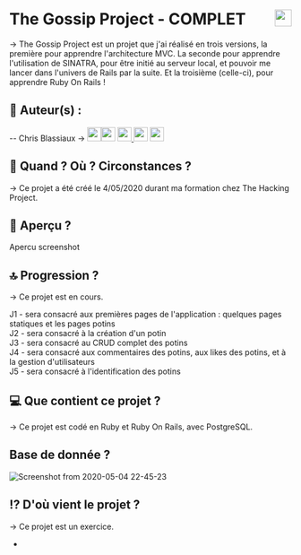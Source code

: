 # The Gossip Project - COMPLET <img src="https://raw.githubusercontent.com/matiassingers/awesome-readme/master/icon.png" width="30px" style="float: right">


→ The Gossip Project est un projet que j'ai réalisé en trois versions, la première pour apprendre l'architecture MVC. La seconde pour apprendre l'utilisation de SINATRA, pour être initié au serveur local, et pouvoir me lancer dans l'univers de Rails par la suite. Et la troisième (celle-ci), pour apprendre Ruby On Rails !  

## 👤  Auteur(s) : 

-- Chris Blassiaux → 
[<img src="http://pngimg.com/uploads/github/github_PNG40.png" width="25" >](https://github.com/ChrisBlassiaux )[<img src="https://user-images.githubusercontent.com/59894954/79057092-9281bc00-7c5d-11ea-9392-783b52f9dae4.png" width="25" >](https://chrisb.fr/)  [<img src="https://www.crossfitchelles.com/wp-content/uploads/2019/03/linkedin-icon-logo-png-transparent.png" width="25" >  ](https://www.linkedin.com/in/christopher-blassiaux-802891198/)  [<img src="https://upload.wikimedia.org/wikipedia/commons/4/45/New_Logo_Gmail.svg" width="25" >](chrisblassiaux@gmail.com)   [<img src="https://www.toomed.com/blog/wp-content/uploads/2018/09/new-instagram-logo-png-transparent.png" width="25" > ](https://www.instagram.com/chris.blassiaux/) 

## :calendar:  Quand ? Où ? Circonstances ?

→ Ce projet a été créé le 4/05/2020 durant ma formation chez The Hacking Project.

## :eyes:  Aperçu ?
Apercu screenshot 

## :top:  Progression ?

→ Ce projet est en cours. 

J1 - sera consacré aux premières pages de l'application : quelques pages statiques et les pages potins<br>
J2 - sera consacré à la création d'un potin<br>
J3 - sera consacré au CRUD complet des potins<br>
J4 - sera consacré aux commentaires des potins, aux likes des potins, et à la gestion d'utilisateurs<br>
J5 - sera consacré à l'identification des potins

## :computer:  Que contient ce projet ?

→ Ce projet est codé en Ruby et Ruby On Rails, avec PostgreSQL.

## Base de donnée ?
![Screenshot from 2020-05-04 22-45-23](https://user-images.githubusercontent.com/59894954/81011926-08da9e00-8e59-11ea-8c03-24e41d381691.png)

## :interrobang:  D'où vient le projet ?

→ Ce projet est un exercice.

*